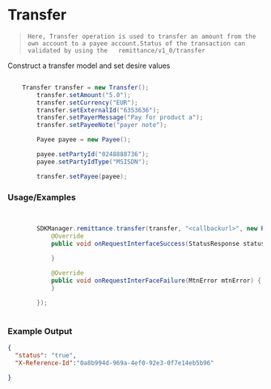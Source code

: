 
# Transfer  

> `Here, Transfer operation is used to transfer an amount from the own account to a payee account.Status of the transaction can validated by using the  
remittance/v1_0/transfer`


Construct a transfer model and set desire values


```java

    Transfer transfer = new Transfer();
        transfer.setAmount("5.0");
        transfer.setCurrency("EUR");
        transfer.setExternalId("6353636");
        transfer.setPayerMessage("Pay for product a");
        transfer.setPayeeNote("payer note");

        Payee payee = new Payee();

        payee.setPartyId("0248888736");
        payee.setPartyIdType("MSISDN");

        transfer.setPayee(payee);


```


### Usage/Examples


```java

   
        SDKManager.remittance.transfer(transfer, "<callbackurl>", new RequestInterface() {
            @Override
            public void onRequestInterfaceSuccess(StatusResponse statusResponse) {
             
            }

            @Override
            public void onRequestInterFaceFailure(MtnError mtnError) {
            }

        });
     
```


### Example Output

```json
{
  "status": "true",
  "X-Reference-Id":"0a8b994d-969a-4ef0-92e3-0f7e14eb5b96"

}
```


